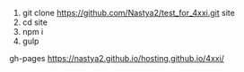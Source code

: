 1. git clone https://github.com/Nastya2/test_for_4xxi.git site
2. cd site
3. npm i
4. gulp 

gh-pages https://nastya2.github.io/hosting.github.io/4xxi/
